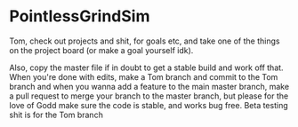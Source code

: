 # PointlessGrindSim


Tom, check out projects and shit, for goals etc, and take one of the things on the project board (or make a goal yourself idk).


Also, copy the master file if in doubt to get a stable build and work off that. When you're done with edits, make a Tom branch and commit to the Tom branch and when you wanna add a feature to the main master branch, make a pull request to merge your branch to the master branch, but please for the love of Godd make sure the code is stable, and works bug free. Beta testing shit is for the Tom branch
